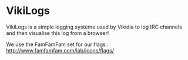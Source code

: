 # VikiLogs
VikiLogs is a simple logging système used by Vikidia to log IRC channels and then visualise this log from a browser!


We use the FamFamFam set for our flags : http://www.famfamfam.com/lab/icons/flags/